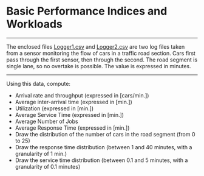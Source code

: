 # Basic Performance Indices and Workloads
---
The enclosed files [Logger1.csv](Logger1.csv) and [Logger2.csv](Logger2.csv) are two log files taken from a sensor
monitoring the flow of cars in a traffic road section. Cars first pass through the first sensor, then through the
second. The road segment is single lane, so no overtake is possible. The value is expressed in minutes.
___
Using this data, compute:

- Arrival rate and throughput (expressed in [cars/min.])
- Average inter-arrival time (expressed in [min.])
- Utilization (expressed in [min.])
- Average Service Time (expressed in [min.])
- Average Number of Jobs
- Average Response Time (expressed in [min.])
- Draw the distribution of the number of cars in the road segment (from 0 to 25)
- Draw the response time distribution (between 1 and 40 minutes, with a granularity of 1 min.)
- Draw the service time distribution (between 0.1 and 5 minutes, with a granularity of 0.1 minutes)
